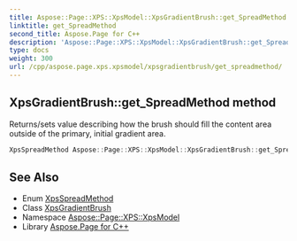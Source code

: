 ```yaml
---
title: Aspose::Page::XPS::XpsModel::XpsGradientBrush::get_SpreadMethod method
linktitle: get_SpreadMethod
second_title: Aspose.Page for C++
description: 'Aspose::Page::XPS::XpsModel::XpsGradientBrush::get_SpreadMethod method. Returns/sets value describing how the brush should fill the content area outside of the primary, initial gradient area in C++.'
type: docs
weight: 300
url: /cpp/aspose.page.xps.xpsmodel/xpsgradientbrush/get_spreadmethod/
---
```

## XpsGradientBrush::get_SpreadMethod method


Returns/sets value describing how the brush should fill the content area outside of the primary, initial gradient area.

```cpp
XpsSpreadMethod Aspose::Page::XPS::XpsModel::XpsGradientBrush::get_SpreadMethod() const
```

## See Also

* Enum [XpsSpreadMethod](../../xpsspreadmethod/)
* Class [XpsGradientBrush](../)
* Namespace [Aspose::Page::XPS::XpsModel](../../)
* Library [Aspose.Page for C++](../../../)
